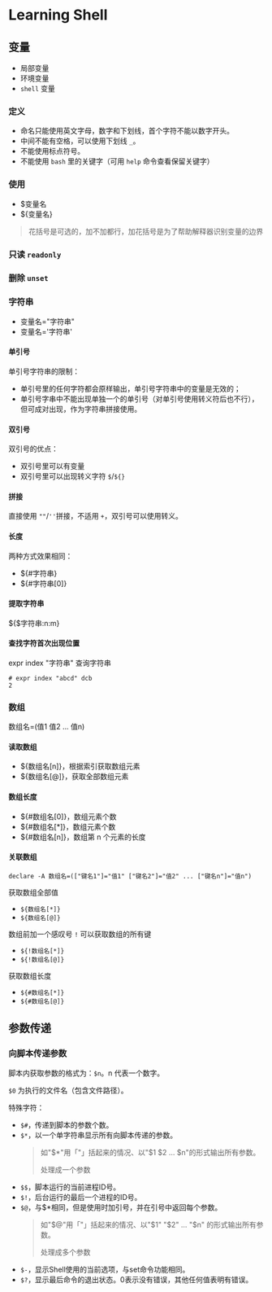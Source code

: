 # Learning Shell

## 变量

- 局部变量
- 环境变量
- `shell` 变量

### 定义

- 命名只能使用英文字母，数字和下划线，首个字符不能以数字开头。
- 中间不能有空格，可以使用下划线 `_`。
- 不能使用标点符号。
- 不能使用 `bash` 里的关键字（可用 `help` 命令查看保留关键字）

### 使用

- $变量名
- ${变量名}

> 花括号是可选的，加不加都行，加花括号是为了帮助解释器识别变量的边界

### 只读 `readonly`

### 删除 `unset`

### 字符串

- 变量名="字符串"
- 变量名='字符串'

#### 单引号

单引号字符串的限制：

- 单引号里的任何字符都会原样输出，单引号字符串中的变量是无效的；
- 单引号字串中不能出现单独一个的单引号（对单引号使用转义符后也不行），但可成对出现，作为字符串拼接使用。

#### 双引号

双引号的优点：

- 双引号里可以有变量
- 双引号里可以出现转义字符 `$`/`${}`

#### 拼接

直接使用 `""`/`''`拼接，不适用 `+`，双引号可以使用转义。

#### 长度

两种方式效果相同：

- ${#字符串}
- ${#字符串[0]}

#### 提取字符串

${$字符串:n:m}

#### 查找字符首次出现位置

expr index "字符串" 查询字符串

```shell
# expr index "abcd" dcb
2
```

### 数组

数组名=(值1 值2 ... 值n)

#### 读取数组

- ${数组名[n]}，根据索引获取数组元素
- ${数组名[@]}，获取全部数组元素

#### 数组长度

- ${#数组名[0]}，数组元素个数
- ${#数组名[*]}，数组元素个数
- ${#数组名[n]}，数组第 n 个元素的长度

#### 关联数组

`declare -A 数组名=(["键名1"]="值1" ["键名2"]="值2" ... ["键名n"]="值n")`

获取数组全部值

- `${数组名[*]}`
- `${数组名[@]}`

数组前加一个感叹号 `!` 可以获取数组的所有键

- `${!数组名[*]}`
- `${!数组名[@]}`

获取数组长度

- `${#数组名[*]}`
- `${#数组名[@]}`

## 参数传递

### 向脚本传递参数

脚本内获取参数的格式为：`$n`。n 代表一个数字。

`$0` 为执行的文件名（包含文件路径）。

特殊字符：

- `$#`，传递到脚本的参数个数。
- `$*`，以一个单字符串显示所有向脚本传递的参数。
    > 如"$*"用「"」括起来的情况、以"$1 $2 … $n"的形式输出所有参数。
    >
    > 处理成一个参数
- `$$`，脚本运行的当前进程ID号。
- `$!`，后台运行的最后一个进程的ID号。
- `$@`，与$*相同，但是使用时加引号，并在引号中返回每个参数。
    > 如"$@"用「"」括起来的情况、以"$1" "$2" … "$n" 的形式输出所有参数。
    >
    > 处理成多个参数
- `$-`，显示Shell使用的当前选项，与set命令功能相同。
- `$?`，显示最后命令的退出状态。0表示没有错误，其他任何值表明有错误。
